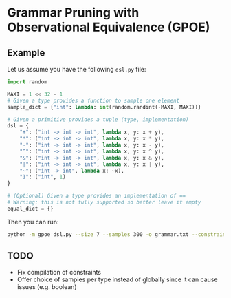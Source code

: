 # Grammar Pruning with Observational Equivalence (GPOE)

## Example

Let us assume you have the following ``dsl.py`` file:

```python
import random

MAXI = 1 << 32 - 1
# Given a type provides a function to sample one element
sample_dict = {"int": lambda: int(random.randint(-MAXI, MAXI))}

# Given a primitive provides a tuple (type, implementation)
dsl = {
    "+": ("int -> int -> int", lambda x, y: x + y),
    "*": ("int -> int -> int", lambda x, y: x * y),
    "-": ("int -> int -> int", lambda x, y: x - y),
    "^": ("int -> int -> int", lambda x, y: x ^ y),
    "&": ("int -> int -> int", lambda x, y: x & y),
    "|": ("int -> int -> int", lambda x, y: x | y),
    "~": ("int -> int", lambda x: ~x),
    "1": ("int", 1)
}

# (Optional) Given a type provides an implementation of ==
# Warning: this is not fully supported so better leave it empty
equal_dict = {}
```

Then you can run:

```sh
python -m gpoe dsl.py --size 7 --samples 300 -o grammar.txt --constraints constraints.csv
```

## TODO

- Fix compilation of constraints
- Offer choice of samples per type instead of globally since it can cause issues (e.g. boolean)
